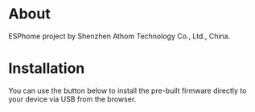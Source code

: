 # About

ESPhome project by Shenzhen Athom Technology Co., Ltd., China.

# Installation

You can use the button below to install the pre-built firmware directly to your device via USB from the browser.

<esp-web-install-button manifest="firmware/project-template.manifest.json"></esp-web-install-button>

<script type="module" src="https://unpkg.com/esp-web-tools@10/dist/web/install-button.js?module"></script>